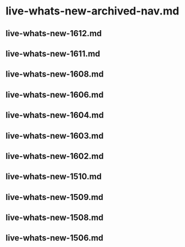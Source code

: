 # live-whats-new-archived-nav.md

## live-whats-new-1612.md

## live-whats-new-1611.md

## live-whats-new-1608.md

## live-whats-new-1606.md

## live-whats-new-1604.md

## live-whats-new-1603.md

## live-whats-new-1602.md

## live-whats-new-1510.md

## live-whats-new-1509.md

## live-whats-new-1508.md

## live-whats-new-1506.md
